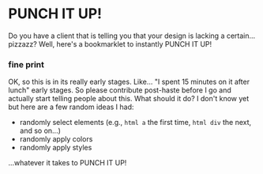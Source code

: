# PUNCH IT UP!

Do you have a client that is telling you that your design is lacking a certain... pizzazz? Well, here's a bookmarklet to instantly PUNCH IT UP!

### fine print
OK, so this is in its really early stages. Like... "I spent 15 minutes on it after lunch" early stages. So please contribute post-haste before I go and actually start telling people about this. What should it do? I don't know yet but here are a few random ideas I had:

* randomly select elements (e.g., `html a` the first time, `html div` the next, and so on...)
* randomly apply colors
* randomly apply styles

...whatever it takes to PUNCH IT UP!